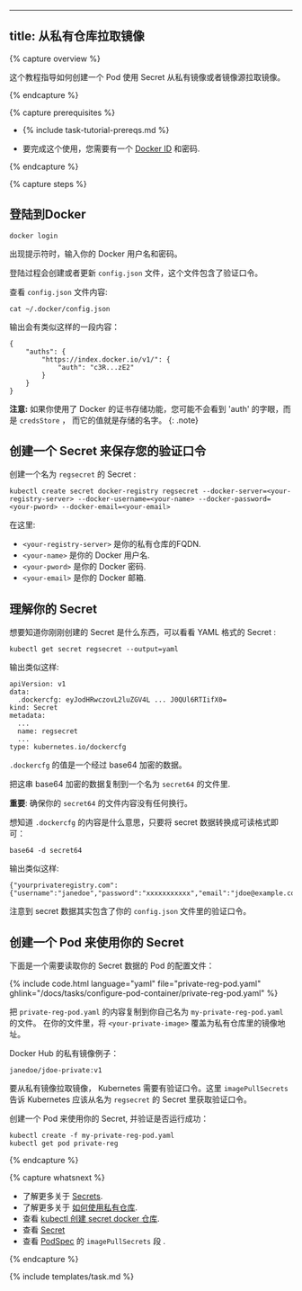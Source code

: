 <!--
---
title: Pull an Image from a Private Registry
---

{% capture overview %}

This page shows how to create a Pod that uses a Secret to pull an image from a
private Docker registry or repository.

{% endcapture %}

{% capture prerequisites %}

* {% include task-tutorial-prereqs.md %}

* To do this exercise, you need a
[Docker ID](https://docs.docker.com/docker-id/) and password.

{% endcapture %}

{% capture steps %}
-->
---
title: 从私有仓库拉取镜像
---

{% capture overview %}

这个教程指导如何创建一个 Pod 使用 Secret 从私有镜像或者镜像源拉取镜像。

{% endcapture %}

{% capture prerequisites %}

* {% include task-tutorial-prereqs.md %}

* 要完成这个使用，您需要有一个
[Docker ID](https://docs.docker.com/docker-id/) 和密码.

{% endcapture %}

{% capture steps %}
<!--
## Log in to Docker

    docker login

When prompted, enter your Docker username and password.

The login process creates or updates a `config.json` file that holds an
authorization token.

View the `config.json` file:

    cat ~/.docker/config.json

The output contains a section similar to this:

    {
        "auths": {
            "https://index.docker.io/v1/": {
                "auth": "c3R...zE2"
            }
        }
    }

**Note:** If you use a Docker credentials store, you won't see that `auth` entry but a `credsStore` entry with the name of the store as value.
{: .note}
-->
## 登陆到Docker

    docker login

出现提示符时，输入你的 Docker 用户名和密码。

登陆过程会创建或者更新 `config.json` 文件，这个文件包含了验证口令。

查看 `config.json` 文件内容:

    cat ~/.docker/config.json

输出会有类似这样的一段内容：

    {
        "auths": {
            "https://index.docker.io/v1/": {
                "auth": "c3R...zE2"
            }
        }
    }

**注意:** 如果你使用了 Docker 的证书存储功能，您可能不会看到 'auth' 的字眼，而是 `credsStore` ， 而它的值就是存储的名字。
{: .note}
<!--
## Create a Secret that holds your authorization token

Create a Secret named `regsecret`:

    kubectl create secret docker-registry regsecret --docker-server=<your-registry-server> --docker-username=<your-name> --docker-password=<your-pword> --docker-email=<your-email>

where:

* `<your-registry-server>` is your Private Docker Registry FQDN.
* `<your-name>` is your Docker username.
* `<your-pword>` is your Docker password.
* `<your-email>` is your Docker email.
-->
## 创建一个 Secret 来保存您的验证口令

创建一个名为 `regsecret` 的 Secret :

    kubectl create secret docker-registry regsecret --docker-server=<your-registry-server> --docker-username=<your-name> --docker-password=<your-pword> --docker-email=<your-email>

在这里:

* `<your-registry-server>` 是你的私有仓库的FQDN.
* `<your-name>` 是你的 Docker 用户名.
* `<your-pword>` 是你的 Docker  密码.
* `<your-email>` 是你的 Docker 邮箱.
<!--
## Understanding your Secret

To understand what's in the Secret you just created, start by viewing the
Secret in YAML format:

    kubectl get secret regsecret --output=yaml

The output is similar to this:

    apiVersion: v1
    data:
      .dockercfg: eyJodHRwczovL2luZGV4L ... J0QUl6RTIifX0=
    kind: Secret
    metadata:
      ...
      name: regsecret
      ...
    type: kubernetes.io/dockercfg

The value of the `.dockercfg` field is a base64 representation of your secret data.

Copy the base64 representation of the secret data into a file named `secret64`.

-->
## 理解你的 Secret

想要知道你刚刚创建的 Secret 是什么东西，可以看看 YAML 格式的 Secret :

    kubectl get secret regsecret --output=yaml

输出类似这样:

    apiVersion: v1
    data:
      .dockercfg: eyJodHRwczovL2luZGV4L ... J0QUl6RTIifX0=
    kind: Secret
    metadata:
      ...
      name: regsecret
      ...
    type: kubernetes.io/dockercfg

`.dockercfg` 的值是一个经过 base64 加密的数据。

把这串 base64 加密的数据复制到一个名为 `secret64` 的文件里.

<!--
**Important**: Make sure there are no line breaks in your `secret64` file.

To understand what is in the `.dockercfg` field, convert the secret data to a
readable format:

    base64 -d secret64

The output is similar to this:

    {"yourprivateregistry.com":{"username":"janedoe","password":"xxxxxxxxxxx","email":"jdoe@example.com","auth":"c3R...zE2"}}

Notice that the secret data contains the authorization token from your
`config.json` file.
-->
**重要**: 确保你的 `secret64` 的文件内容没有任何换行。

想知道 `.dockercfg` 的内容是什么意思，只要将 secret 数据转换成可读格式即可：

    base64 -d secret64

输出类似这样:

    {"yourprivateregistry.com":{"username":"janedoe","password":"xxxxxxxxxxx","email":"jdoe@example.com","auth":"c3R...zE2"}}

注意到 secret 数据其实包含了你的 `config.json` 文件里的验证口令。
<!--
## Create a Pod that uses your Secret

Here is a configuration file for a Pod that needs access to your secret data:

{% include code.html language="yaml" file="private-reg-pod.yaml" ghlink="/docs/tasks/configure-pod-container/private-reg-pod.yaml" %}

Copy the contents of `private-reg-pod.yaml` to your own file named
`my-private-reg-pod.yaml`. In your file, replace `<your-private-image>` with
the path to an image in a private repository.

Example Docker Hub private image:

    janedoe/jdoe-private:v1

To pull the image from the private repository, Kubernetes needs credentials. The
 `imagePullSecrets` field in the configuration file specifies that Kubernetes
 should get the credentials from a Secret named
`regsecret`.

Create a Pod that uses your Secret, and verify that the Pod is running:

    kubectl create -f my-private-reg-pod.yaml
    kubectl get pod private-reg

-->
## 创建一个 Pod 来使用你的 Secret

下面是一个需要读取你的 Secret 数据的 Pod 的配置文件：

{% include code.html language="yaml" file="private-reg-pod.yaml" ghlink="/docs/tasks/configure-pod-container/private-reg-pod.yaml" %}

把 `private-reg-pod.yaml` 的内容复制到你自己名为 `my-private-reg-pod.yaml` 的文件。
在你的文件里，将 `<your-private-image>` 覆盖为私有仓库里的镜像地址。

Docker Hub 的私有镜像例子：

    janedoe/jdoe-private:v1

要从私有镜像拉取镜像， Kubernetes 需要有验证口令。这里 `imagePullSecrets` 告诉 Kubernetes 应该从名为
`regsecret` 的 Secret 里获取验证口令。

创建一个 Pod 来使用你的 Secret, 并验证是否运行成功：

    kubectl create -f my-private-reg-pod.yaml
    kubectl get pod private-reg

<!--
{% endcapture %}

{% capture whatsnext %}

* Learn more about [Secrets](/docs/concepts/configuration/secret/).
* Learn more about
[using a private registry](/docs/concepts/containers/images/#using-a-private-registry).
* See [kubectl create secret docker-registry](/docs/user-guide/kubectl/v1.6/#-em-secret-docker-registry-em-).
* See [Secret](/docs/api-reference/{{page.version}}/#secret-v1-core)
* See the `imagePullSecrets` field of
[PodSpec](/docs/api-reference/{{page.version}}/#podspec-v1-core).

{% endcapture %}

{% include templates/task.md %}
-->
{% endcapture %}

{% capture whatsnext %}

* 了解更多关于 [Secrets](/docs/concepts/configuration/secret/).
* 了解更多关于
[如何使用私有仓库](/docs/concepts/containers/images/#using-a-private-registry).
* 查看 [kubectl 创建 secret docker 仓库](/docs/user-guide/kubectl/v1.6/#-em-secret-docker-registry-em-).
* 查看 [Secret](/docs/api-reference/{{page.version}}/#secret-v1-core)
* 查看 [PodSpec](/docs/api-reference/{{page.version}}/#podspec-v1-core) 的 `imagePullSecrets` 段
.

{% endcapture %}

{% include templates/task.md %}
